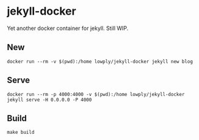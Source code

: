 # jekyll-docker

Yet another docker container for jekyll. Still WIP.

## New

```
docker run --rm -v $(pwd):/home lowply/jekyll-docker jekyll new blog
```

## Serve

```
docker run --rm -p 4000:4000 -v $(pwd):/home lowply/jekyll-docker jekyll serve -H 0.0.0.0 -P 4000
```

## Build

```
make build
```